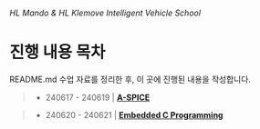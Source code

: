 ###### HL Mando & HL Klemove Intelligent Vehicle School

<!-- <img src="../../ASSETS/table-of-contents.png" alt="" align="right" width="134" height="160"> -->

# 진행 내용 목차

README.md 수업 자료를 정리한 후, 이 곳에 진행된 내용을 작성합니다.

> - 240617 - 240619 | __[A-SPICE](./A-SPICE/A-SPICE%20개요.md)__

> - 240620 - 240621 | __[Embedded C Programming](./Embedded%20C%20Programming/README.md)__


